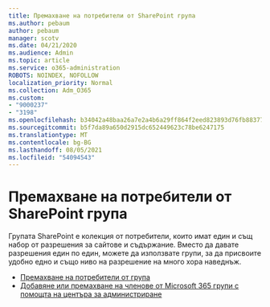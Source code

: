 ```yaml
---
title: Премахване на потребители от SharePoint група
ms.author: pebaum
author: pebaum
manager: scotv
ms.date: 04/21/2020
ms.audience: Admin
ms.topic: article
ms.service: o365-administration
ROBOTS: NOINDEX, NOFOLLOW
localization_priority: Normal
ms.collection: Adm_O365
ms.custom:
- "9000237"
- "3198"
ms.openlocfilehash: b34042a48baa26a7e2a4b6a29ff864f2eed823893d76fb8837704769b0ce5166
ms.sourcegitcommit: b5f7da89a650d2915dc652449623c78be6247175
ms.translationtype: MT
ms.contentlocale: bg-BG
ms.lasthandoff: 08/05/2021
ms.locfileid: "54094543"
---
```

# <a name="remove-users-from-a-sharepoint-group"></a>Премахване на потребители от SharePoint група

Групата SharePoint е колекция от потребители, които имат един и същ набор от разрешения за сайтове и съдържание. Вместо да давате разрешения един по един, можете да използвате групи, за да присвоите удобно едно и също ниво на разрешение на много хора наведнъж.

- [Премахване на потребители от група](https://docs.microsoft.com/sharepoint/customize-sharepoint-site-permissions#remove-users-from-a-group)
- [Добавяне или премахване на членове от Microsoft 365 групи с помощта на центъра за администриране](https://docs.microsoft.com/microsoft-365/admin/create-groups/add-or-remove-members-from-groups)
